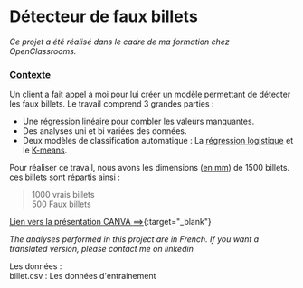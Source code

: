 # Détecteur de faux billets
*Ce projet a été réalisé dans le cadre de ma formation chez OpenClassrooms.*

### <ins>Contexte</ins>  
Un client a fait appel à moi pour lui créer un modèle permettant de détecter les faux billets. Le travail comprend 3 grandes parties :

* Une <ins>régression linéaire</ins> pour combler les valeurs manquantes.  
* Des analyses uni et bi variées des données.  
* Deux modèles de classification automatique : La <ins>régression logistique</ins> et le <ins>K-means</ins>.

Pour réaliser ce travail, nous avons les dimensions (<ins>en mm</ins>) de 1500 billets.  
ces billets sont répartis ainsi :
>1000 vrais billets  
>500 Faux billets
 
 [Lien vers la présentation CANVA ==>](https://www.canva.com/design/DAFgcAxU7zc/ifUkvFtnWIQitAOYMyg2RA/view?utm_content=DAFgcAxU7zc&utm_campaign=designshare&utm_medium=link&utm_source=homepage_design_menu){:target="_blank"}
 
*The analyses performed in this project are in French. If you want a translated version, please contact me on linkedin*

Les données :  
billet.csv : Les données d'entrainement 
